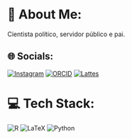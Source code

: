 # 💫 About Me:
Cientista político, servidor público e pai.


## 🌐 Socials:
[![Instagram](https://img.shields.io/badge/Instagram-%23E4405F.svg?logo=Instagram&logoColor=white)](https://instagram.com/renato_barreira) 
[![ORCID]()](https://orcid.org/0009-0002-6194-6994) 
[![Lattes]()](https://instagram.com/renato_barreira) 



# 💻 Tech Stack:
![R](https://img.shields.io/badge/r-%23276DC3.svg?style=for-the-badge&logo=r&logoColor=white) ![LaTeX](https://img.shields.io/badge/latex-%23008080.svg?style=for-the-badge&logo=latex&logoColor=white)  ![Python](https://img.shields.io/badge/python-3670A0?style=for-the-badge&logo=python&logoColor=ffdd54)

<!-- Proudly created with GPRM ( https://gprm.itsvg.in ) -->
